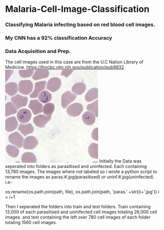 # Malaria-Cell-Image-Classification
### Classifying Malaria infecting based on red blood cell images.
### My CNN has a 92% classification Accuracy

### Data Acquisition and Prep.

The cell images used in this case are from the U.C Nation Library of Medicine. https://lhncbc.nlm.nih.gov/publication/pub9932.
![](/.ipynb_checkpoints/Pf_rings_thinA.jpg)
Initially the Data was seperated into folders as parasitised and uninfected. Each containing 13,780 images. The images where not labeled so i wrote a python script to rename the images as paras.#.jpg(parasitised) or uninf.#.jpg(uninfected) i.e-

os.rename(os.path.join(path, file), os.path.join(path, 'paras.' +str(i)+'.jpg'))
i = i+1

Then I seperated the folders into train and test folders. Train containing 13,000 of each parasitised and uninifected cell images totaling 26,000 cell images. and test containing the left over 780 cell images of each folder totaling 1560 cell images.
